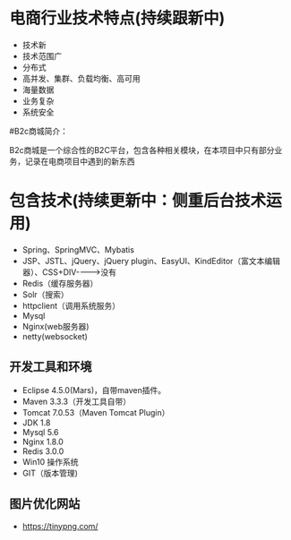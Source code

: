 # 电商行业技术特点(持续跟新中)

* 技术新
* 技术范围广
* 分布式
* 高并发、集群、负载均衡、高可用
* 海量数据
* 业务复杂
* 系统安全

#B2c商城简介：

B2c商城是一个综合性的B2C平台，包含各种相关模块，在本项目中只有部分业务，记录在电商项目中遇到的新东西

# 包含技术(持续更新中：侧重后台技术运用)

* Spring、SpringMVC、Mybatis
* JSP、JSTL、jQuery、jQuery plugin、EasyUI、KindEditor（富文本编辑器）、CSS+DIV---->没有
* Redis（缓存服务器）
* Solr（搜索）
* httpclient（调用系统服务）
* Mysql
* Nginx(web服务器)
* netty(websocket)

## 开发工具和环境

* Eclipse 4.5.0(Mars)，自带maven插件。
* Maven 3.3.3（开发工具自带）
* Tomcat 7.0.53（Maven Tomcat Plugin）
* JDK 1.8
* Mysql 5.6
* Nginx 1.8.0
* Redis 3.0.0
* Win10 操作系统
* GIT（版本管理)

## 图片优化网站
* https://tinypng.com/
